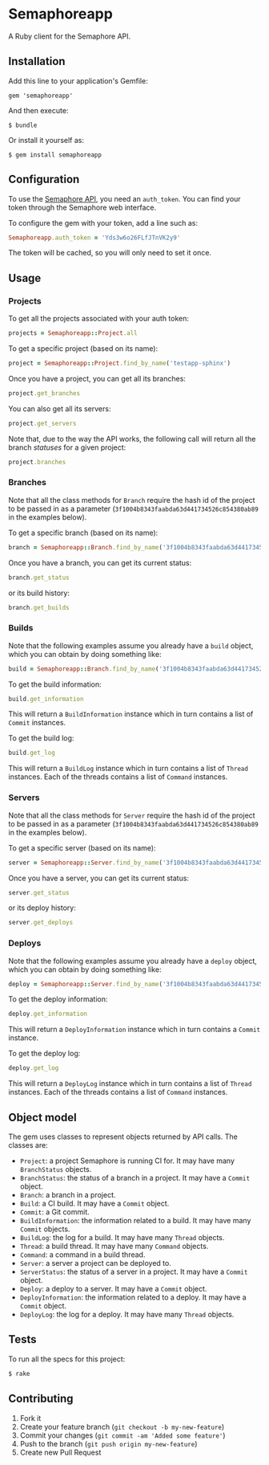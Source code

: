 # Semaphoreapp

A Ruby client for the Semaphore API.

## Installation

Add this line to your application's Gemfile:

    gem 'semaphoreapp'

And then execute:

    $ bundle

Or install it yourself as:

    $ gem install semaphoreapp

## Configuration

To use the [Semaphore API](http://docs.semaphoreapp.com/api), you need an `auth_token`. You can find your token through the Semaphore web interface.

To configure the gem with your token, add a line such as:

```ruby
Semaphoreapp.auth_token = 'Yds3w6o26FLfJTnVK2y9'
```

The token will be cached, so you will only need to set it once.

## Usage

### Projects

To get all the projects associated with your auth token:

```ruby
projects = Semaphoreapp::Project.all
```

To get a specific project (based on its name):

```ruby
project = Semaphoreapp::Project.find_by_name('testapp-sphinx')
```

Once you have a project, you can get all its branches:

```ruby
project.get_branches
```

You can also get all its servers:

```ruby
project.get_servers
```

Note that, due to the way the API works, the following call will return all the branch *statuses* for a given project:

```ruby
project.branches
```

### Branches

Note that all the class methods for `Branch` require the hash id of the project to be passed in as a parameter (`3f1004b8343faabda63d441734526c854380ab89` in the examples below).

To get a specific branch (based on its name):

```ruby
branch = Semaphoreapp::Branch.find_by_name('3f1004b8343faabda63d441734526c854380ab89', 'master')
```

Once you have a branch, you can get its current status:

```ruby
branch.get_status
```

or its build history:

```ruby
branch.get_builds
```

### Builds

Note that the following examples assume you already have a `build` object, which you can obtain by doing something like:

```ruby
build = Semaphoreapp::Branch.find_by_name('3f1004b8343faabda63d441734526c854380ab89', 'master').get_builds.first
```

To get the build information:

```ruby
build.get_information
```

This will return a `BuildInformation` instance which in turn contains a list of `Commit` instances.

To get the build log:

```ruby
build.get_log
```

This will return a `BuildLog` instance which in turn contains a list of `Thread` instances. Each of the threads contains a list of `Command` instances.

### Servers

Note that all the class methods for `Server` require the hash id of the project to be passed in as a parameter (`3f1004b8343faabda63d441734526c854380ab89` in the examples below).

To get a specific server (based on its name):

```ruby
server = Semaphoreapp::Server.find_by_name('3f1004b8343faabda63d441734526c854380ab89', 'staging')
```

Once you have a server, you can get its current status:

```ruby
server.get_status
```

or its deploy history:

```ruby
server.get_deploys
```

### Deploys

Note that the following examples assume you already have a `deploy` object, which you can obtain by doing something like:

```ruby
deploy = Semaphoreapp::Server.find_by_name('3f1004b8343faabda63d441734526c854380ab89', 'staging').get_deploys.first
```

To get the deploy information:

```ruby
deploy.get_information
```

This will return a `DeployInformation` instance which in turn contains a `Commit` instance.

To get the deploy log:

```ruby
deploy.get_log
```

This will return a `DeployLog` instance which in turn contains a list of `Thread` instances. Each of the threads contains a list of `Command` instances.

## Object model

The gem uses classes to represent objects returned by API calls. The classes are:

* `Project`: a project Semaphore is running CI for. It may have many `BranchStatus` objects.
* `BranchStatus`: the status of a branch in a project. It may have a `Commit` object.
* `Branch`: a branch in a project.
* `Build`: a CI build. It may have a `Commit` object.
* `Commit`: a Git commit.
* `BuildInformation`: the information related to a build. It may have many `Commit` objects.
* `BuildLog`: the log for a build. It may have many `Thread` objects.
* `Thread`: a build thread. It may have many `Command` objects.
* `Command`: a command in a build thread.
* `Server`: a server a project can be deployed to.
* `ServerStatus`: the status of a server in a project. It may have a `Commit` object. 
* `Deploy`: a deploy to a server. It may have a `Commit` object.
* `DeployInformation`: the information related to a deploy. It may have a `Commit` object.
* `DeployLog`: the log for a deploy. It may have many `Thread` objects.

## Tests

To run all the specs for this project:

```bash
$ rake
```

## Contributing

1. Fork it
2. Create your feature branch (`git checkout -b my-new-feature`)
3. Commit your changes (`git commit -am 'Added some feature'`)
4. Push to the branch (`git push origin my-new-feature`)
5. Create new Pull Request
